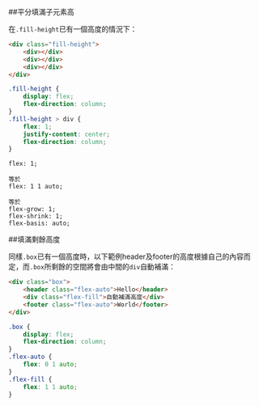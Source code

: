 ##平分填滿子元素高

在`.fill-height`已有一個高度的情況下：

```html
<div class="fill-height">
    <div></div>
    <div></div>
    <div></div>
</div>
```

```css
.fill-height {
    display: flex;
    flex-direction: column;
}
.fill-height > div {
    flex: 1;
    justify-content: center;
    flex-direction: column;
}
```

```
flex: 1;

等於
flex: 1 1 auto;

等於
flex-grow: 1;
flex-shrink: 1;
flex-basis: auto;
```

##填滿剩餘高度

同樣`.box`已有一個高度時，以下範例header及footer的高度根據自己的內容而定，而`.box`所剩餘的空間將會由中間的`div`自動補滿：
```html
<div class="box">
    <header class="flex-auto">Hello</header>
    <div class="flex-fill">自動補滿高度</div>
    <footer class="flex-auto">World</footer>
</div>
```

```css
.box {
    display: flex;
    flex-direction: column;
}
.flex-auto {
    flex: 0 1 auto;
}
.flex-fill {
    flex: 1 1 auto;
}
```
